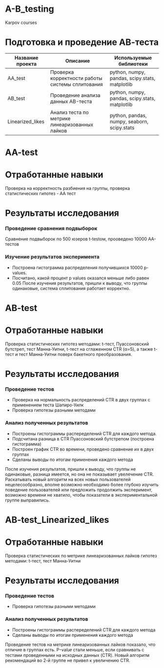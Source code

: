 # A-B_testing
Karpov courses

# Подготовка и проведение АВ-теста

**Название проекта** |	**Описание**	| **Используемые библиотеки**
--- | --- | --- |
AA_test |	Проверка корректности работы системы сплитования |	python, numpy, pandas, scipy.stats, matplotlib
AB_test	| Проведение анализа данных АB-теста	| python, numpy, pandas, scipy.stats, matplotlib
Linearized_likes	| Анализ теста по метрике линеаризованных лайков |	python, pandas, numpy, seaborn, scipy.stats

# AA-test
# Отработанные навыки
Проверка на корректность разбиения на группы, проверка статистических гипотез - АА тест

# Результаты исследования
### Проведение сравнения подвыборок
Сравнение подвыборок по 500 юзеров t-testом, прооведено 10000 АА-тестов

### Изучение результатов эксперимента
* Построена гистограмма распределения получившихся 10000 p-values.
* Посчитано, какой процент p values оказался меньше либо равен 0.05
После изучения результатов, пришли к выводу, что группы одинаковые, система сплитования работает корректно.

# AB-test
# Отработанные навыки
Проверка статистических гипотез методами: t-тест, Пуассоновский бутстреп, тест Манна-Уитни, t-тест на сглаженном CTR (α=5), а также t-тест и тест Манна-Уитни поверх бакетного преобразования.

# Результаты исследования
### Проведение тестов
* Проверка на нормальность распределений CTR в двух группах с применением теста Шапиро-Уилк
* Проверка гипотезы разными методами

### Анализ полученных результатов
* Построены гистограммы распеределений CTR для каждого метода.
* Подсчитана разница в CTR Пуассоновский бутстрепом (построена гистограмма)
* Построен график CTR во времени, проведено сравнение их в двух группах
* Сделаны выводы по итогам применения каждого метода

После изучения результатов, пришли к выводу, что группы не одинаковые, разница имеется, но она не показывает увелечение CTR. Раскатывать новый алгоритм на всех новых пользователей нецелесообразно, вполне возможно необходимо более глубоко изучить поведение пользователей или предложить продолжить эксперимент, возможно времени не хватило, чтобы показатели в экспериментальной группе выправились.

# AB-test_Linearized_likes
# Отработанные навыки
Проверка статистических по метрике линеаризованных лайков гипотез методами: t-тест, тест Манна-Уитни

# Результаты исследования
### Проведение тестов
* Проверка гипотезы разными методами

### Анализ полученных результатов
* Построены гистограммы распеределений CTR для каждого метода
* Сделаны выводы по итогам применения каждого метода

Проведение тестов на метрике линеаризованных лайков показало, что отличие в группах есть. P−𝑣𝑎𝑙𝑢𝑒 стали меньше, если сравнивать с тестами проведенными на исходных данных (CTR). Новый алгоритм рекомендаций во 2-й группе не привел к увеличению CTR.



